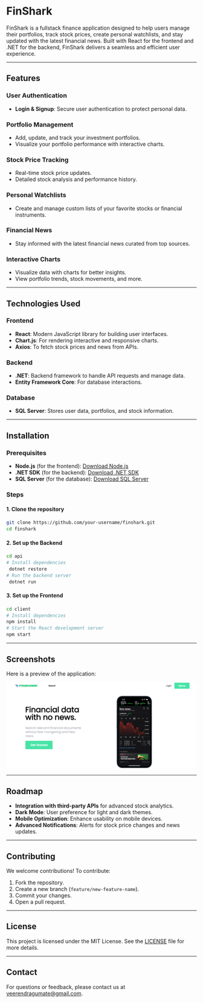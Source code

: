 # FinShark

FinShark is a fullstack finance application designed to help users manage their portfolios, track stock prices, create personal watchlists, and stay updated with the latest financial news. Built with React for the frontend and .NET for the backend, FinShark delivers a seamless and efficient user experience.

---

## Features

### User Authentication
- **Login & Signup**: Secure user authentication to protect personal data.

### Portfolio Management
- Add, update, and track your investment portfolios.
- Visualize your portfolio performance with interactive charts.

### Stock Price Tracking
- Real-time stock price updates.
- Detailed stock analysis and performance history.

### Personal Watchlists
- Create and manage custom lists of your favorite stocks or financial instruments.

### Financial News
- Stay informed with the latest financial news curated from top sources.

### Interactive Charts
- Visualize data with charts for better insights.
- View portfolio trends, stock movements, and more.

---

## Technologies Used

### Frontend
- **React**: Modern JavaScript library for building user interfaces.
- **Chart.js**: For rendering interactive and responsive charts.
- **Axios**: To fetch stock prices and news from APIs.

### Backend
- **.NET**: Backend framework to handle API requests and manage data.
- **Entity Framework Core**: For database interactions.

### Database
- **SQL Server**: Stores user data, portfolios, and stock information.

---

## Installation

### Prerequisites
- **Node.js** (for the frontend): [Download Node.js](https://nodejs.org)
- **.NET SDK** (for the backend): [Download .NET SDK](https://dotnet.microsoft.com/download)
- **SQL Server** (for the database): [Download SQL Server](https://www.microsoft.com/en-us/sql-server)

### Steps

#### 1. Clone the repository
```bash
git clone https://github.com/your-username/finshark.git
cd finshark
```

#### 2. Set up the Backend
```bash
cd api
# Install dependencies
 dotnet restore
# Run the backend server
 dotnet run
```

#### 3. Set up the Frontend
```bash
cd client
# Install dependencies
npm install
# Start the React development server
npm start
```

---

## Screenshots

Here is a preview of the application:

![FinShark Dashboard](./screenshot.png)



---

## Roadmap
- **Integration with third-party APIs** for advanced stock analytics.
- **Dark Mode**: User preference for light and dark themes.
- **Mobile Optimization**: Enhance usability on mobile devices.
- **Advanced Notifications**: Alerts for stock price changes and news updates.

---

## Contributing
We welcome contributions! To contribute:
1. Fork the repository.
2. Create a new branch (`feature/new-feature-name`).
3. Commit your changes.
4. Open a pull request.

---

## License
This project is licensed under the MIT License. See the [LICENSE](LICENSE) file for more details.

---

## Contact
For questions or feedback, please contact us at [veerendragumate@gmail.com](veerendragumate@gmail.com).
